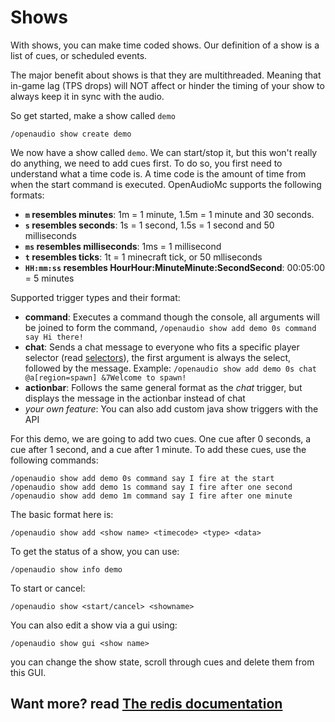 [//]: # (TITLE:Shows)
[//]: # (DESCRIPTION:Using show commands to schedule and make shows,commands)
[//]: # (TAGS:shows,timers,timer,show)
[//]: # (COMMANDS:/oa show add {show name} {time in MS} {type} {data},You can add a show with this command.)
[//]: # (COMMANDS:/oa show cancel {show name},Cancel your specified show.)
[//]: # (COMMANDS:/oa show create {show name},You can create a show.)
[//]: # (COMMANDS:/oa show gui {show name},Opens the GUI of the selected show.)
[//]: # (COMMANDS:/oa show info {show name},This command requires a running Redis server. Gives you more details over the selected show.)
[//]: # (COMMANDS:/oa show list,Gives you a list of all configured shows)
[//]: # (COMMANDS:/oa show loop {show name},Loops the show you selected for infinity.)
[//]: # (COMMANDS:/oa show start {show name},Activates/starts the selected show.)

# Shows
With shows, you can make time coded shows. Our definition of a show is a list of cues, or scheduled events.

The major benefit about shows is that they are multithreaded. Meaning that in-game lag (TPS drops) will NOT affect or hinder the timing of your show to always keep it in sync with the audio.

So get started, make a show called `demo`
```
/openaudio show create demo
```
We now have a show called `demo`. We can start/stop it, but this won't really do anything, we need to add cues first. To do so, you first need to understand what a time code is.
A time code is the amount of time from when the start command is executed. OpenAudioMc supports the following formats:
 - **`m` resembles minutes**: 1m = 1 minute, 1.5m = 1 minute and 30 seconds.
 - **`s` resembles seconds**: 1s = 1 second, 1.5s = 1 second and 50 milliseconds
 - **`ms` resembles milliseconds**: 1ms = 1 millisecond
 - **`t` resembles ticks**: 1t = 1 minecraft tick, or 50 mlliseconds
 - **`HH:mm:ss` resembles HourHour:MinuteMinute:SecondSecond**: 00:05:00 = 5 minutes

Supported trigger types and their format:
 - **command**: Executes a command though the console, all arguments will be joined to form the command, `/openaudio show add demo 0s command say Hi there!`
 - **chat**: Sends a chat message to everyone who fits a specific player selector (read [selectors](selectors.md)), the first argument is always the select, followed by the message. Example: `/openaudio show add demo 0s chat @a[region=spawn] &7Welcome to spawn!`
 - **actionbar**: Follows the same general format as the *chat* trigger, but displays the message in the actionbar instead of chat
 - *your own feature*: You can also add custom java show triggers with the API

For this demo, we are going to add two cues. One cue after 0 seconds, a cue after 1 second, and a cue after 1 minute. To add these cues, use the following commands:
```
/openaudio show add demo 0s command say I fire at the start
/openaudio show add demo 1s command say I fire after one second
/openaudio show add demo 1m command say I fire after one minute
```

The basic format here is:
```
/openaudio show add <show name> <timecode> <type> <data>
``` 
 
To get the status of a show, you can use:
```
/openaudio show info demo
``` 

To start or cancel:
```
/openaudio show <start/cancel> <showname>
``` 

You can also edit a show via a gui using:
```
/openaudio show gui <show name>
```
you can change the show state, scroll through cues and delete them from this GUI.

## Want more? read [The redis documentation](redis.md)